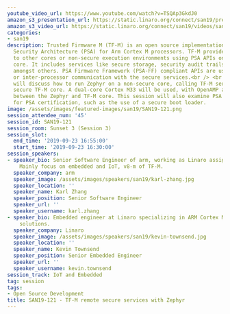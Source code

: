 ```yaml
---
youtube_video_url: https://www.youtube.com/watch?v=TSQAp3GkdJ0
amazon_s3_presentation_url: https://static.linaro.org/connect/san19/presentations/san19-121.pdf
amazon_s3_video_url: https://static.linaro.org/connect/san19/videos/san19-121.mp4
categories:
- san19
description: Trusted Firmware M (TF-M) is an open source implementation of Platform
  Security Architecture (PSA) for Arm Cortex M processors. TF-M provides secure services
  to other cores or non-secure execution environments using PSA APIs on the M profile
  core. It includes services like secure storage, security audit trails, and crypto,
  amongst others. PSA Firmware Framework (PSA-FF) compliant APIs are used for inter-process
  or inter-processor communication with the secure services.<br /> <br /> This session
  will discuss how to run Zephyr on a non-secure core, calling TF-M services on a
  secure TF-M core. A dual-core Cortex M33 will be used, with OpenAMP as the IPC protocol
  between the Zephyr and TF-M core. This session will also examine PSA level 1 requirements
  for PSA certification, such as the use of a secure boot loader.
image: /assets/images/featured-images/san19/SAN19-121.png
session_attendee_num: '45'
session_id: SAN19-121
session_room: Sunset 3 (Session 3)
session_slot:
  end_time: '2019-09-23 16:55:00'
  start_time: '2019-09-23 16:30:00'
session_speakers:
- speaker_bio: Senior Software Engineer of arm, working as Linaro assignee for LITE.
    Mainly focus on embedded and IoT, v8-m of TF-M.
  speaker_company: arm
  speaker_image: /assets/images/speakers/san19/karl-zhang.jpg
  speaker_location: ''
  speaker_name: Karl Zhang
  speaker_position: Senior Software Engineer
  speaker_url: ''
  speaker_username: karl.zhang
- speaker_bio: Embedded engineer at Linaro specializing in ARM Cortex M, RF and wireless
    solutions.
  speaker_company: Linaro
  speaker_image: /assets/images/speakers/san19/kevin-townsend.jpg
  speaker_location: ''
  speaker_name: Kevin Townsend
  speaker_position: Senior Embedded Engineer
  speaker_url: ''
  speaker_username: kevin.townsend
session_track: IoT and Embedded
tag: session
tags:
- Open Source Development
title: SAN19-121 - TF-M remote secure services with Zephyr
---
```

